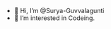 - 👋 Hi, I’m @Surya-Guvvalagunti
- 👀 I’m interested in Codeing.


<!---
Surya-Guvvalagunti/Surya-Guvvalagunti is a ✨ special ✨ repository because its `README.md` (this file) appears on your GitHub profile.
You can click the Preview link to take a look at your changes.
--->
